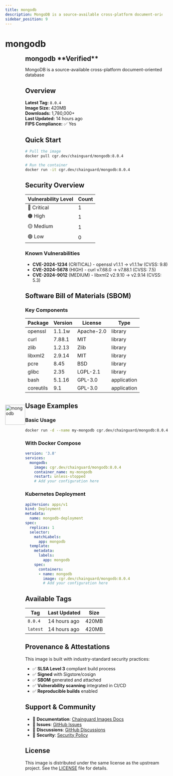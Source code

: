```yaml
---
title: mongodb
description: MongoDB is a source-available cross-platform document-oriented database
sidebar_position: 9
---
```


# mongodb


  <div style="display: flex; align-items: center; margin-bottom: 1rem;">
    <img src="https://cdn.jsdelivr.net/gh/devicons/devicon/icons/mongodb/mongodb-original.svg" alt="mongodb" width="64" height="64" style={{marginRight: '1rem'}} />
    <div>
      <h2 style="margin: 0;">mongodb **Verified**</h2>
      <p style={{margin: 0, color: 'var(--ifm-color-emphasis-600)'}}>MongoDB is a source-available cross-platform document-oriented database</p>
    
  


## Overview

**Latest Tag:** `8.0.4`  
**Image Size:** 420MB  
**Downloads:** 1,780,000+  
**Last Updated:** 14 hours ago  
**FIPS Compliance:** ✅ Yes

## Quick Start

```bash
# Pull the image
docker pull cgr.dev/chainguard/mongodb:8.0.4

# Run the container
docker run -it cgr.dev/chainguard/mongodb:8.0.4
```

## Security Overview

| Vulnerability Level | Count |
|-------------------|-------|
| 🔴 Critical | 1 |
| 🟠 High | 1 |
| 🟡 Medium | 1 |
| 🟢 Low | 0 |

### Known Vulnerabilities

- **CVE-2024-1234** (CRITICAL) - openssl v1.1.1 → v1.1.1w (CVSS: 9.8)
- **CVE-2024-5678** (HIGH) - curl v7.68.0 → v7.88.1 (CVSS: 7.5)
- **CVE-2024-9012** (MEDIUM) - libxml2 v2.9.10 → v2.9.14 (CVSS: 5.3)

## Software Bill of Materials (SBOM)

### Key Components

| Package | Version | License | Type |
|---------|---------|---------|------|
| openssl | 1.1.1w | Apache-2.0 | library |
| curl | 7.88.1 | MIT | library |
| zlib | 1.2.13 | Zlib | library |
| libxml2 | 2.9.14 | MIT | library |
| pcre | 8.45 | BSD | library |
| glibc | 2.35 | LGPL-2.1 | library |
| bash | 5.1.16 | GPL-3.0 | application |
| coreutils | 9.1 | GPL-3.0 | application |

## Usage Examples

### Basic Usage

```bash
docker run -d --name my-mongodb cgr.dev/chainguard/mongodb:8.0.4
```

### With Docker Compose

```yaml
version: '3.8'
services:
  mongodb:
    image: cgr.dev/chainguard/mongodb:8.0.4
    container_name: my-mongodb
    restart: unless-stopped
    # Add your configuration here
```

### Kubernetes Deployment

```yaml
apiVersion: apps/v1
kind: Deployment
metadata:
  name: mongodb-deployment
spec:
  replicas: 1
  selector:
    matchLabels:
      app: mongodb
  template:
    metadata:
      labels:
        app: mongodb
    spec:
      containers:
      - name: mongodb
        image: cgr.dev/chainguard/mongodb:8.0.4
        # Add your configuration here
```

## Available Tags

| Tag | Last Updated | Size |
|-----|-------------|------|
| `8.0.4` | 14 hours ago | 420MB |
| `latest` | 14 hours ago | 420MB |

## Provenance & Attestations

This image is built with industry-standard security practices:

- ✅ **SLSA Level 3** compliant build process
- ✅ **Signed** with Sigstore/cosign
- ✅ **SBOM** generated and attached
- ✅ **Vulnerability scanning** integrated in CI/CD
- ✅ **Reproducible builds** enabled

## Support & Community

- 📖 **Documentation**: [Chainguard Images Docs](https://edu.chainguard.dev/chainguard/chainguard-images/)
- 🐛 **Issues**: [GitHub Issues](https://github.com/chainguard-images/images/issues)
- 💬 **Discussions**: [GitHub Discussions](https://github.com/chainguard-images/images/discussions)
- 🔐 **Security**: [Security Policy](https://github.com/chainguard-images/images/security/policy)

## License

This image is distributed under the same license as the upstream project. See the [LICENSE](https://github.com/chainguard-images/images/blob/main/LICENSE) file for details.
